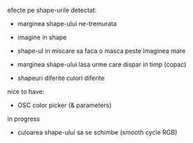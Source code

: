 efecte pe shape-urile detectat:
- marginea shape-ului ne-tremurata
- imagine in shape
- shape-ul in miscare sa faca o masca peste imaginea mare
- marginea shape-ului lasa urme care dispar in timp (copac)

- shapeuri diferite culori diferite

nice to have:
- OSC color picker (& parameters)

in progress
- culoarea shape-ului sa se schimbe (smooth cycle RGB)